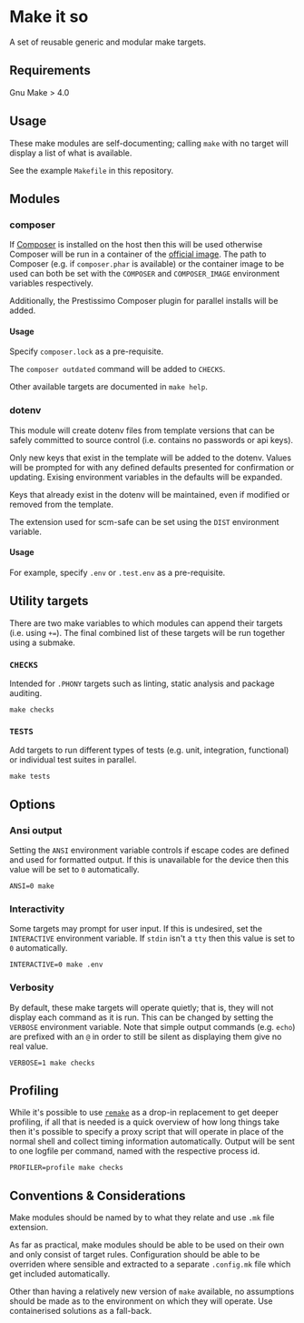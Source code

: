 # Make it so

A set of reusable generic and modular make targets.

## Requirements

Gnu Make > 4.0

## Usage

These make modules are self-documenting; calling `make` with no target will display a list of what is available.

See the example `Makefile` in this repository.

## Modules

### composer

If [Composer](https://getcomposer.org/) is installed on the host then this will be used otherwise Composer will be run in a container of the [official image](https://hub.docker.com/_/composer). The path to Composer (e.g. if `composer.phar` is available) or the container image to be used can both be set with the `COMPOSER` and `COMPOSER_IMAGE` environment variables respectively.

Additionally, the Prestissimo Composer plugin for parallel installs will be added.

#### Usage

Specify `composer.lock` as a pre-requisite.

The `composer outdated` command will be added to `CHECKS`.

Other available targets are documented in `make help`.

### dotenv

This module will create dotenv files from template versions that can be safely committed to source control (i.e. contains no passwords or api keys).

Only new keys that exist in the template will be added to the dotenv. Values will be prompted for with any defined defaults presented for confirmation or updating. Exising environment variables in the defaults will be expanded.

Keys that already exist in the dotenv will be maintained, even if modified or removed from the template.

The extension used for scm-safe can be set using the `DIST` environment variable.

#### Usage

For example, specify `.env` or `.test.env` as a pre-requisite.

## Utility targets

There are two make variables to which modules can append their targets (i.e. using `+=`). The final combined list of these targets will be run together using a submake.

### `CHECKS`

Intended for `.PHONY` targets such as linting, static analysis and package auditing.

    make checks

### `TESTS`

Add targets to run different types of tests (e.g. unit, integration, functional) or individual test suites in parallel.

    make tests

## Options

### Ansi output

Setting the `ANSI` environment variable controls if escape codes are defined and used for formatted output. If this is unavailable for the device then this value will be set to `0` automatically.

    ANSI=0 make

### Interactivity

Some targets may prompt for user input. If this is undesired, set the `INTERACTIVE` environment variable. If `stdin` isn't a `tty` then this value is set to `0` automatically.

    INTERACTIVE=0 make .env

### Verbosity

By default, these make targets will operate quietly; that is, they will not display each command as it is run. This can be changed by setting the `VERBOSE` environment variable. Note that simple output commands (e.g. `echo`) are prefixed with an `@` in order to still be silent as displaying them give no real value.

    VERBOSE=1 make checks

## Profiling

While it's possible to use [`remake`](http://bashdb.sourceforge.net/remake/) as a drop-in replacement to get deeper profiling, if all that is needed is a quick overview of how long things take then it's possible to specify a proxy script that will operate in place of the normal shell and collect timing information automatically. Output will be sent to one logfile per command, named with the respective process id.

    PROFILER=profile make checks

## Conventions & Considerations

Make modules should be named by to what they relate and use `.mk` file extension.

As far as practical, make modules should be able to be used on their own and only consist of target rules. Configuration should be able to be overriden where sensible and extracted to a separate `.config.mk` file which get included automatically.

Other than having a relatively new version of `make` available, no assumptions should be made as to the environment on which they will operate. Use containerised solutions as a fall-back.
